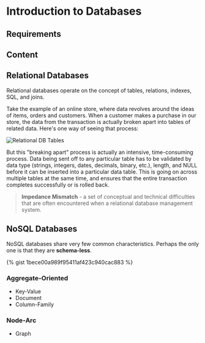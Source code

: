# Introduction to Databases

## Requirements

## Content

## Relational Databases

Relational databases operate on the concept of tables, relations, indexes, SQL, and joins.

Take the example of an online store, where data revolves around the ideas of items, orders and customers.
When a customer makes a purchase in our store, the data from the transaction is actually broken apart into
tables of related data. Here's one way of seeing that process:

![Relational DB Tables](https://s3.amazonaws.com/uvasom-resources/courses/aggregate-split.png)

But this "breaking apart" process is actually an intensive, time-consuming process. Data being sent off to
any particular table has to be validated by data type (strings, integers, dates, decimals, binary, etc.), length,
and NULL before it can be inserted into a particular data table. This is going on across multiple tables at
the same time, and ensures that the entire transaction completes successfully or is rolled back.

> **Impedance Mismatch** - a set of conceptual and technical difficulties that are often encountered when a relational database management system.



## NoSQL Databases

NoSQL databases share very few common characteristics. Perhaps the only one is that they are **schema-less**.

{% gist 1bece00a989f95411af423c940cac883 %}

### Aggregate-Oriented

* Key-Value
* Document
* Column-Family

### Node-Arc

* Graph
